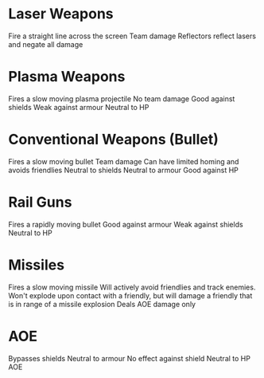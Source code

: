 # Laser Weapons
Fire a straight line across the screen
Team damage
Reflectors reflect lasers and negate all damage
# Plasma Weapons
Fires a slow moving plasma projectile 
No team damage
Good against shields
Weak against armour
Neutral to HP
# Conventional Weapons (Bullet)
Fires a slow moving bullet
Team damage
Can have limited homing and avoids friendlies
Neutral to shields 
Neutral to armour
Good against HP
# Rail Guns
Fires a rapidly moving bullet
Good against armour
Weak against shields
Neutral to HP
# Missiles
Fires a slow moving missile
Will actively avoid friendlies and track enemies. Won't explode upon contact with a friendly, but will damage a friendly that is in range of a missile explosion
Deals AOE damage only

# AOE
Bypasses shields
Neutral to armour
No effect against shield
Neutral to HP
AOE